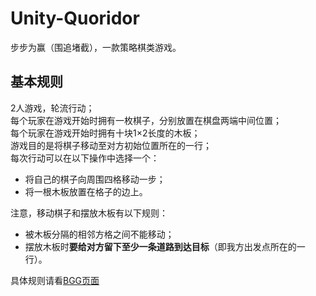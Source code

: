 # Unity-Quoridor
步步为赢（围追堵截），一款策略棋类游戏。  
## 基本规则
2人游戏，轮流行动；  
每个玩家在游戏开始时拥有一枚棋子，分别放置在棋盘两端中间位置；  
每个玩家在游戏开始时拥有十块1×2长度的木板；  
游戏目的是将棋子移动至对方初始位置所在的一行；  
每次行动可以在以下操作中选择一个：  
+ 将自己的棋子向周围四格移动一步；  
+ 将一根木板放置在格子的边上。

注意，移动棋子和摆放木板有以下规则：  
+ 被木板分隔的相邻方格之间不能移动；  
+ 摆放木板时**要给对方留下至少一条道路到达目标**（即我方出发点所在的一行）。


具体规则请看[BGG页面](https://www.boardgamegeek.com/boardgame/624/quoridor)

